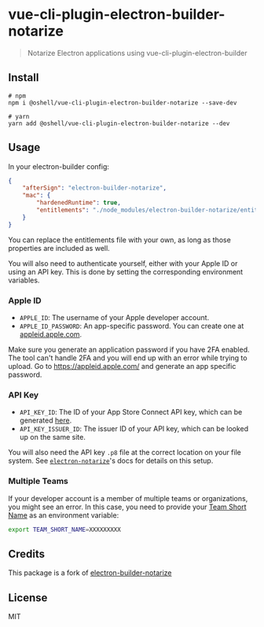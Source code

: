 # vue-cli-plugin-electron-builder-notarize


> Notarize Electron applications using vue-cli-plugin-electron-builder


## Install

```
# npm
npm i @oshell/vue-cli-plugin-electron-builder-notarize --save-dev

# yarn
yarn add @oshell/vue-cli-plugin-electron-builder-notarize --dev
```


## Usage

In your electron-builder config:

```json
{
	"afterSign": "electron-builder-notarize",
	"mac": {
		"hardenedRuntime": true,
		"entitlements": "./node_modules/electron-builder-notarize/entitlements.mac.inherit.plist",
	}
}
```

You can replace the entitlements file with your own, as long as those properties are included as well.

You will also need to authenticate yourself, either with your Apple ID or using an API key. This is done by setting the corresponding environment variables.

### Apple ID

- `APPLE_ID`: The username of your Apple developer account.
- `APPLE_ID_PASSWORD`: An app-specific password. You can create one at [appleid.apple.com](https://appleid.apple.com).

Make sure you generate an application password if you have 2FA enabled. The tool can't handle 2FA and you will end up with an error while trying to upload.
Go to https://appleid.apple.com/ and generate an app specific password.

### API Key

- `API_KEY_ID`: The ID of your App Store Connect API key, which can be generated [here](https://appstoreconnect.apple.com/access/api).
- `API_KEY_ISSUER_ID`: The issuer ID of your API key, which can be looked up on the same site.

You will also need the API key `.p8` file at the correct location on your file system. See [`electron-notarize`](https://github.com/electron/electron-notarize)'s docs for details on this setup.

### Multiple Teams

If your developer account is a member of multiple teams or organizations, you might see an error. In this case, you need to provide your [Team Short Name](https://github.com/electron/electron-notarize#notes-on-your-team-short-name) as an environment variable:

```sh
export TEAM_SHORT_NAME=XXXXXXXXX
```

## Credits

This package is a fork of [electron-builder-notarize](https://github.com/oshell/electron-builder-notarize)

## License

MIT
